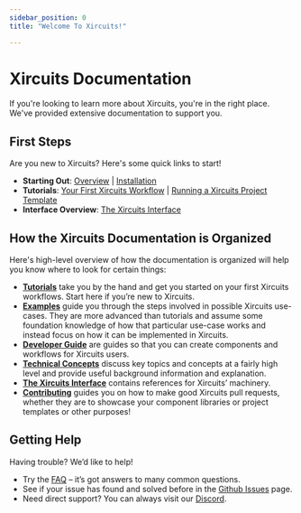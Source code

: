 ```yaml
---
sidebar_position: 0
title: "Welcome To Xircuits!"

---
```

# Xircuits Documentation

If you're looking to learn more about Xircuits, you're in the right place. We've provided extensive documentation to support you. 

## First Steps
Are you new to Xircuits? Here's some quick links to start!

- **Starting Out**: [Overview](overview) | [Installation](Installation)
- **Tutorials**: [Your First Xircuits Workflow](tutorials/running-a-xircuits-workflow) | [Running a Xircuits Project Template](tutorials/running-a-xircuits-project-template)
- **Interface Overview**: [The Xircuits Interface](xircuits-interface)

## How the Xircuits Documentation is Organized

Here's high-level overview of how the documentation is organized will help you know where to look for certain things:

- [**Tutorials**](../category/tutorials) take you by the hand and get you started on your first Xircuits workflows. Start here if you’re new to Xircuits.
- [**Examples**](../category/examples) guide you through the steps involved in possible Xircuits use-cases. They are more advanced than tutorials and assume some foundation knowledge of how that particular use-case works and instead focus on how it can be implemented in Xircuits.
- [**Developer Guide**](../category/developer-guide) are guides so that you can create components and workflows for Xircuits users.
- [**Technical Concepts**](../category/technical-concepts) discuss key topics and concepts at a fairly high level and provide useful background information and explanation.
- [**The Xircuits Interface**](xircuits-interface) contains references for Xircuits’ machinery.
- [**Contributing**](../category/contributing) guides you on how to make good Xircuits pull requests, whether they are to showcase your component libraries or project templates or other purposes!

## Getting Help
Having trouble? We’d like to help!

- Try the [FAQ](faq) – it’s got answers to many common questions.
- See if your issue has found and solved before in the [Github Issues](https://github.com/XpressAI/xircuits/issues) page.
- Need direct support? You can always visit our [Discord](https://discord.com/invite/vgEg2ZtxCw).